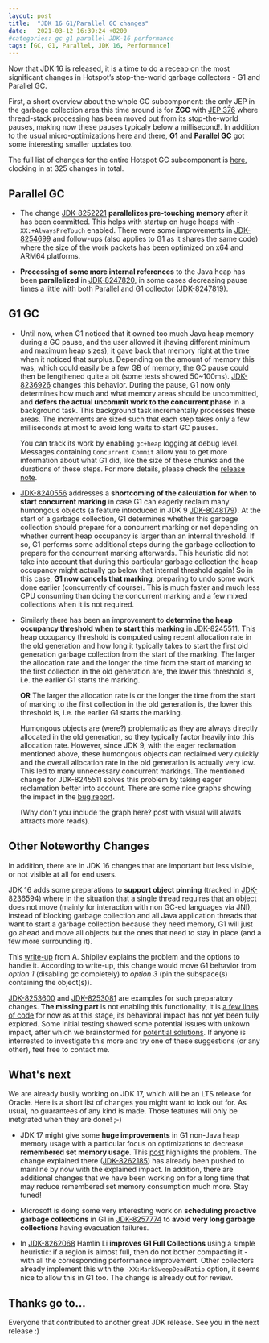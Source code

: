 ```yaml
---
layout: post
title:  "JDK 16 G1/Parallel GC changes"
date:   2021-03-12 16:39:24 +0200
#categories: gc g1 parallel JDK-16 performance
tags: [GC, G1, Parallel, JDK 16, Performance]
---
```


Now that JDK 16 is released, it is a time to do a receap on the most significant changes in Hotspot’s stop-the-world garbage collectors - G1 and Parallel GC.

First, a short overview about the whole GC subcomponent: the only JEP in the garbage collection area this time around is for **ZGC** with [JEP 376](https://openjdk.java.net/jeps/376) where thread-stack processing has been moved out from its stop-the-world pauses, making now these pauses typicaly below a millisecond!. In addition to the usual micro-optimizations here and there, **G1** and **Parallel GC** got some interesting smaller updates too. 

The full list of changes for the entire Hotspot GC subcomponent is [here](https://bugs.openjdk.java.net/issues/?jql=project%20%3D%20JDK%20AND%20issuetype%20in%20standardIssueTypes()%20AND%20status%20in%20(Resolved%2C%20Closed)%20AND%20resolution%20%3D%20Fixed%20AND%20fixVersion%20%3D%20%2216%22%20AND%20component%20%3D%20hotspot%20AND%20Subcomponent%20in%20(gc%2C%20gc%2C%20gc%2C%20gc%2C%20gc)%20ORDER%20BY%20key%20ASC), clocking in at 325 changes in total.

## Parallel GC

  * The change [JDK-8252221](https://bugs.openjdk.java.net/browse/JDK-8252221) **parallelizes pre-touching memory** after it has been committed. This helps with startup on huge heaps with `-XX:+AlwaysPreTouch` enabled. There were some improvements in [JDK-8254699](https://bugs.openjdk.java.net/browse/JDK-8254699) and follow-ups (also applies to G1 as it shares the same code) where the size of the work packets has been optimized on x64 and ARM64 platforms.

  * **Processing of some more internal references** to the Java heap has been **parallelized** in [JDK-8247820](https://bugs.openjdk.java.net/browse/JDK-8247820), in some cases decreasing pause times a little with both Parallel and G1 collector ([JDK-8247819](https://bugs.openjdk.java.net/browse/JDK-8247819)).

## G1 GC

  * Until now, when G1 noticed that it owned too much Java heap memory during a GC pause, and the user allowed it (having different minimum and maximum heap sizes), it gave back that memory right at the time when it noticed that surplus. Depending on the amount of memory this was, which could easily be a few GB of memory, the GC pause could then be lengthened quite a bit (some tests showed 50~100ms). [JDK-8236926](https://bugs.openjdk.java.net/browse/JDK-8236926) changes this behavior. During the pause, G1 now only determines how much and what memory areas should be uncommitted, and **defers the actual uncommit work to the concurrent phase** in a background task. This background task incrementally processes these areas. The increments are sized such that each step takes only a few milliseconds at most to avoid long waits to start GC pauses.

    You can track its work by enabling `gc+heap` logging at debug level. Messages containing `Concurrent Commit` allow you to get more information about what G1 did, like the size of these chunks and the durations of these steps. For more details, please check the [release note](https://bugs.openjdk.java.net/browse/JDK-8256691).

  * [JDK-8240556](https://bugs.openjdk.java.net/browse/JDK-8240556) addresses a **shortcoming of the calculation for when to start concurrent marking** in case G1 can eagerly reclaim many humongous objects (a feature introduced in JDK 9 [JDK-8048179](https://bugs.openjdk.java.net/browse/JDK-8048179)). At the start of a garbage collection, G1 determines whether this garbage collection should prepare for a concurrent marking or not depending on whether current heap occupancy is larger than an internal threshold. If so, G1 performs some additional steps during the garbage collection to prepare for the concurrent marking afterwards. This heuristic did not take into account that during this particular garbage collection the heap occupancy might actually go below that internal threshold again! So in this case, **G1 now cancels that marking**, preparing to undo some work done earlier (concurrently of course). This is much faster and much less CPU consuming than doing the concurrent marking and a few mixed collections when it is not required.

  * Similarly there has been an improvement to **determine the heap occupancy threshold when to start this marking** in [JDK-8245511](https://bugs.openjdk.java.net/browse/JDK-8245511). This heap occupancy threshold is computed using recent allocation rate in the old generation and how long it typically takes to start the first old generation garbage collection from the start of the marking. The larger the allocation rate and the longer the time from the start of marking to the first collection in the old generation are, the lower this threshold is, i.e. the earlier G1 starts the marking.
  
    **OR** The larger the allocation rate is or the longer the time from the start of marking to the first collection in the old generation is, the lower this threshold is, i.e. the earlier G1 starts the marking.

    Humongous objects are (were?) problematic as they are always directly allocated in the old generation, so they typically factor heavily into this allocation rate. However, since JDK 9, with the eager reclamation mentioned above, these humongous objects can reclaimed very quickly and the overall allocation rate in the old generation is actually very low. This led to many unnecessary concurrent markings. The mentioned change for JDK-8245511 solves this problem by taking eager reclamation better into account. There are some nice graphs showing the impact in the [bug report](https://bugs.openjdk.java.net/browse/JDK-8245511).
	
	(Why don't you include the graph here? post with visual will alwats attracts more reads).

## Other Noteworthy Changes

In addition, there are in JDK 16 changes that are important but less visible, or not visible at all for end users.

JDK 16 adds some preparations to **support object pinning** (tracked in [JDK-8236594](https://bugs.openjdk.java.net/browse/JDK-8236594)) where in the situation that a single thread requires that an object does not move (mainly for interaction with non GC-ed languages via JNI), instead of blocking garbage collection and all Java application threads that want to start a garbage collection because they need memory, G1 will just go ahead and move all objects but the ones that need to stay in place (and a few more surrounding it).

This [write-up](https://shipilev.net/jvm/anatomy-quarks/9-jni-critical-gclocker/) from A. Shipilev explains the problem and the options to handle it. According to write-up, this change would move G1 behavior from _option 1_ (disabling gc completely) to _option 3_ (pin the subspace(s) containing the object(s)).

[JDK-8253600](https://bugs.openjdk.java.net/browse/JDK-8253600) and [JDK-8253081](https://bugs.openjdk.java.net/browse/JDK-8253081) are examples for such preparatory changes. **The missing part** is not enabling this functionality, it is [a few lines of code](https://github.com/openjdk/jdk/compare/master...tschatzl:full-pin-support) for now as at this stage, its behavioral impact has not yet been fully explored. Some initial testing showed some potential issues with unkown impact, after which we brainstormed for [potential solutions](https://bugs.openjdk.java.net/issues/?jql=labels%20%3D%20gc-g1-pinned-regions). If anyone is interrested to investigate this more and try one of these suggestions (or any other), feel free to contact me.

## What's next

We are already busily working on JDK 17, which will be an LTS release for Oracle. Here is a short list of changes you might want to look out for. As usual, no guarantees of any kind is made. Those features will only be inetgrated when they are done! ;-)

  * JDK 17 might give some **huge improvements** in G1 non-Java heap memory usage with a particular focus on optimizations to decrease **remembered set memory usage**. This [post](https://tschatzl.github.io/2021/02/26/early-prune.html) highlights the problem. The change explained there ([JDK-8262185](https://bugs.openjdk.java.net/browse/JDK-8262185)) has already been pushed to mainline by now with the explained impact. In addition, there are additional changes that we have been working on for a long time that may reduce remembered set memory consumption much more. Stay tuned!

  * Microsoft is doing some very interesting work on **scheduling proactive garbage collections** in G1 in [JDK-8257774](https://bugs.openjdk.java.net/browse/JDK-8257774) to **avoid very long garbage collections** having evacuation failures.

  * In [JDK-8262068](https://bugs.openjdk.java.net/browse/JDK-8262068) Hamlin Li **improves G1 Full Collections** using a simple heuristic: if a region is almost full, then do not bother compacting it - with all the corresponding performance improvement. Other collectors already implement this with the `-XX:MarkSweepDeadRatio` option, it seems nice to allow this in G1 too. The change is already out for review.

## Thanks go to…

Everyone that contributed to another great JDK release. See you in the next release :)



